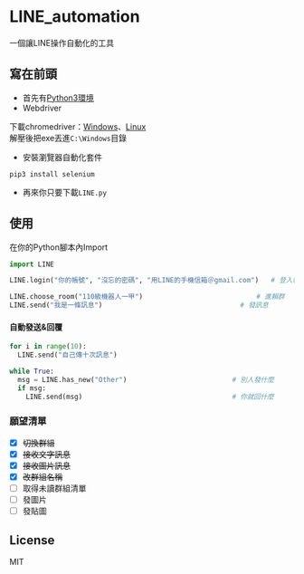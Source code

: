 # LINE_automation
一個讓LINE操作自動化的工具
## 寫在前頭
* 首先有[Python3環境](https://zh.wikipedia.org/wiki/Python#%E4%B8%93%E9%97%A8%E4%B8%BAPython%E8%AE%BE%E8%AE%A1%E7%9A%84IDE%E8%BD%AF%E4%BB%B6)
* Webdriver

下載chromedriver：[Windows](https://chromedriver.storage.googleapis.com/2.40/chromedriver_win32.zip)、[Linux](https://chromedriver.storage.googleapis.com/2.40/chromedriver_linux64.zip)\
解壓後把exe丟進`C:\Windows`目錄
* 安裝瀏覽器自動化套件
```shell
pip3 install selenium
```
* 再來你只要下載`LINE.py`
## 使用
在你的Python腳本內Import
```python
import LINE

LINE.login("你的帳號", "沒忘的密碼", "用LINE的手機信箱＠gmail.com")   # 登入賴，程式自動發送登入驗證碼至手機信箱

LINE.choose_room("110級機器人一甲")                            # 進賴群
LINE.send("我是一條訊息")                                  # 發訊息

```
#### 自動發送&回覆
```python
for i in range(10):
  LINE.send("自己傳十次訊息")  

while True:
  msg = LINE.has_new("Other")                          # 別人發什麼
  if msg:
    LINE.send(msg)                                     # 你就回什麼
```

### 願望清單
- [x] ~~切換群組~~
- [x] ~~接收文字訊息~~
- [x] ~~接收圖片訊息~~
- [x] ~~改群組名稱~~
- [ ] 取得未讀群組清單
- [ ] 發圖片
- [ ] 發貼圖

## License

MIT

